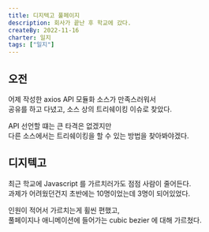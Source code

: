 ```yaml
---
title: 디지텍고 풀페이지
description: 회사가 끝난 후 학교에 갔다.
createBy: 2022-11-16
charter: 일지
tags: ["일지"]
---
```


## 오전

어제 작성한 axios API 모듈화 소스가 만족스러워서  
공유를 하고 다녔고, 소스 상의 트리쉐이킹 이슈로 찾았다.

API 선언할 떄는 큰 타격은 없겠지만  
다른 소스에서는 트리쉐이킹을 할 수 있는 방법을 찾아봐야겠다.

## 디지텍고

최근 학교에 Javascript 를 가르치러가도 점점 사람이 줄어든다.  
과제가 어려웠던건지 초반에는 10명이었는데 3명이 되어있었다.

인원이 적어서 가르치는게 휠씬 편했고,  
풀페이지나 애니메이션에 들어가는 cubic bezier 에 대해 가르쳤다.
